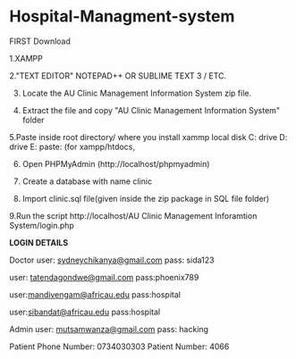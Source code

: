 # Hospital-Managment-system


FIRST Download

1.XAMPP

2."TEXT EDITOR" NOTEPAD++ OR SUBLIME TEXT 3 / ETC.

3. Locate the AU Clinic Management Information System zip file.

4. Extract the file and copy "AU Clinic Management Information System" folder

5.Paste inside root directory/ where you install xammp local disk C: drive D: drive E: paste: (for xampp/htdocs, 

6. Open PHPMyAdmin (http://localhost/phpmyadmin)

7. Create a database with name clinic

8. Import clinic.sql file(given inside the zip package in SQL file folder)

9.Run the script http://localhost/AU Clinic Management Inforamtion System/login.php


**LOGIN DETAILS** 

Doctor
user: sydneychikanya@gmail.com
pass: sida123

user: tatendagondwe@gmail.com
pass:phoenix789

user:mandivengam@africau.edu
pass:hospital

user:sibandat@africau.edu
pass:hospital

Admin
user: mutsamwanza@gmail.com
pass: hacking

Patient
Phone Number: 0734030303
Patient Number: 4066

